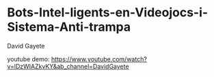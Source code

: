 # Bots-Intel-ligents-en-Videojocs-i-Sistema-Anti-trampa

David Gayete

youtube demo: https://www.youtube.com/watch?v=lDzWIAZkvKY&ab_channel=DavidGayete
